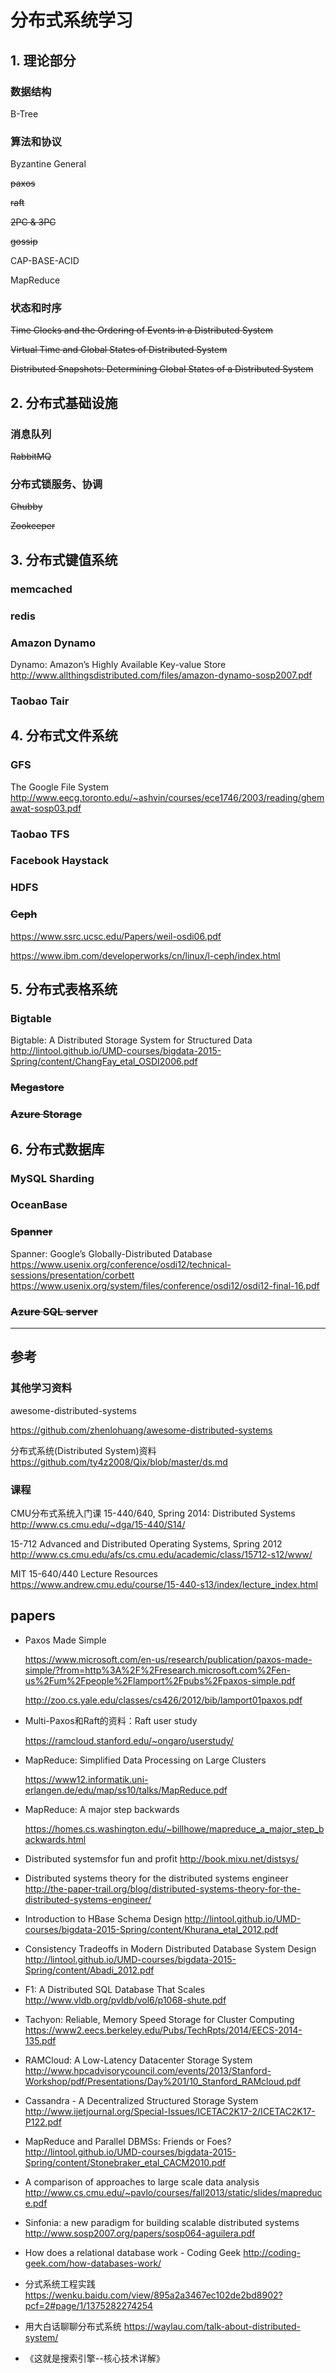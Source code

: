 # 分布式系统学习

## 1. 理论部分
### 数据结构

B-Tree

### 算法和协议

Byzantine General

~~paxos~~

~~raft~~

~~2PC & 3PC~~

~~gossip~~

CAP-BASE-ACID

MapReduce



### 状态和时序
~~Time Clocks and the Ordering of Events in a Distributed System~~

~~Virtual Time and Global States of Distributed System~~

~~Distributed Snapshots: Determining Global States of a Distributed System~~


## 2. 分布式基础设施
### 消息队列
~~RabbitMQ~~

### 分布式锁服务、协调

~~Chubby~~

~~Zookeeper~~


## 3. 分布式键值系统
### memcached

### redis

### Amazon Dynamo

Dynamo: Amazon’s Highly Available Key-value Store
http://www.allthingsdistributed.com/files/amazon-dynamo-sosp2007.pdf
### Taobao Tair

## 4. 分布式文件系统

### GFS
The Google File System
http://www.eecg.toronto.edu/~ashvin/courses/ece1746/2003/reading/ghemawat-sosp03.pdf
### Taobao TFS
### Facebook Haystack

### HDFS

### ~~Ceph~~

https://www.ssrc.ucsc.edu/Papers/weil-osdi06.pdf

https://www.ibm.com/developerworks/cn/linux/l-ceph/index.html

## 5. 分布式表格系统

### Bigtable

Bigtable: A Distributed Storage System for Structured Data
http://lintool.github.io/UMD-courses/bigdata-2015-Spring/content/ChangFay_etal_OSDI2006.pdf
### ~~Megastore~~

### ~~Azure Storage~~


## 6. 分布式数据库
### MySQL Sharding

### OceanBase

### ~~Spanner~~
Spanner: Google’s Globally-Distributed Database
https://www.usenix.org/conference/osdi12/technical-sessions/presentation/corbett
https://www.usenix.org/system/files/conference/osdi12/osdi12-final-16.pdf
### ~~Azure SQL server~~



----------

## 参考

### 其他学习资料

awesome-distributed-systems

https://github.com/zhenlohuang/awesome-distributed-systems

分布式系统(Distributed System)资料
https://github.com/ty4z2008/Qix/blob/master/ds.md

### 课程

CMU分布式系统入门课 15-440/640, Spring 2014: Distributed Systems
http://www.cs.cmu.edu/~dga/15-440/S14/

15-712 Advanced and Distributed Operating Systems, Spring 2012
http://www.cs.cmu.edu/afs/cs.cmu.edu/academic/class/15712-s12/www/

MIT 15-640/440 Lecture Resources
https://www.andrew.cmu.edu/course/15-440-s13/index/lecture_index.html

## papers

- Paxos Made Simple

  https://www.microsoft.com/en-us/research/publication/paxos-made-simple/?from=http%3A%2F%2Fresearch.microsoft.com%2Fen-us%2Fum%2Fpeople%2Flamport%2Fpubs%2Fpaxos-simple.pdf

  http://zoo.cs.yale.edu/classes/cs426/2012/bib/lamport01paxos.pdf


- Multi-Paxos和Raft的资料：Raft user study

  https://ramcloud.stanford.edu/~ongaro/userstudy/

- MapReduce: Simplified Data Processing on Large Clusters

     https://www12.informatik.uni-erlangen.de/edu/map/ss10/talks/MapReduce.pdf

 - MapReduce: A major step backwards

     https://homes.cs.washington.edu/~billhowe/mapreduce_a_major_step_backwards.html

 - Distributed systemsfor fun and profit
     http://book.mixu.net/distsys/

 - Distributed systems theory for the distributed systems engineer
     http://the-paper-trail.org/blog/distributed-systems-theory-for-the-distributed-systems-engineer/

 - Introduction to HBase Schema Design
     http://lintool.github.io/UMD-courses/bigdata-2015-Spring/content/Khurana_etal_2012.pdf

 - Consistency Tradeoffs in Modern Distributed Database System Design
     http://lintool.github.io/UMD-courses/bigdata-2015-Spring/content/Abadi_2012.pdf

 - F1: A Distributed SQL Database That Scales
     http://www.vldb.org/pvldb/vol6/p1068-shute.pdf

 - Tachyon: Reliable, Memory Speed Storage for Cluster Computing
     https://www2.eecs.berkeley.edu/Pubs/TechRpts/2014/EECS-2014-135.pdf

 - RAMCloud: A Low-Latency Datacenter Storage System
     http://www.hpcadvisorycouncil.com/events/2013/Stanford-Workshop/pdf/Presentations/Day%201/10_Stanford_RAMcloud.pdf

 - Cassandra - A Decentralized Structured Storage System
     http://www.ijetjournal.org/Special-Issues/ICETAC2K17-2/ICETAC2K17-P122.pdf

 - MapReduce and Parallel DBMSs: Friends or Foes?
     http://lintool.github.io/UMD-courses/bigdata-2015-Spring/content/Stonebraker_etal_CACM2010.pdf

 - A comparison of approaches to large scale data analysis
     http://www.cs.cmu.edu/~pavlo/courses/fall2013/static/slides/mapreduce.pdf

 - Sinfonia: a new paradigm for
     building scalable distributed systems
       http://www.sosp2007.org/papers/sosp064-aguilera.pdf

 - How does a relational database work - Coding Geek
     http://coding-geek.com/how-databases-work/

 - 分式系统工程实践
     https://wenku.baidu.com/view/895a2a3467ec102de2bd8902?pcf=2#page/1/1375282274254

 - 用大白话聊聊分布式系统
     https://waylau.com/talk-about-distributed-system/

 - 《这就是搜索引擎--核心技术详解》
